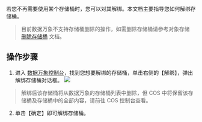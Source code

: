 若您不再需要使用某个存储桶时，您可以对其解绑。本文档主要指导您如何解绑存储桶。

>目前数据万象不支持存储桶删除的操作，如需删除存储桶请参考对象存储 [删除存储桶](https://intl.cloud.tencent.com/document/product/436/30361) 文档。

## 操作步骤
1. 进入 [数据万象控制台](https://console.cloud.tencent.com/ci)，找到您想要解绑的存储桶，单击右侧的【解绑】，弹出解绑存储桶对话框。
![](https://main.qcloudimg.com/raw/a3c782d113368bea171d71241eb3dede.png)
>解绑后该存储桶将从数据万象的存储桶列表中删除，但 COS 中将保留该存储桶及存储桶中的全部内容，请前往 COS 控制台查看。
2. 单击【确定】即可解绑存储桶。

